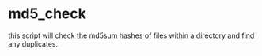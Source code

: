 # md5_check

this script will check the md5sum hashes of files within a directory and find any duplicates.
